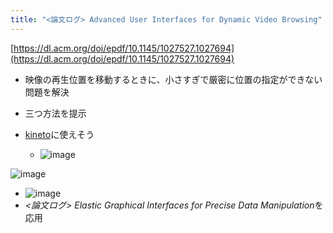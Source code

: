 ```yaml
---
title: "<論文ログ> Advanced User Interfaces for Dynamic Video Browsing"
---
```


[https://dl.acm.org/doi/epdf/10.1145/1027527.1027694](https://dl.acm.org/doi/epdf/10.1145/1027527.1027694)

* 映像の再生位置を移動するときに、小さすぎで厳密に位置の指定ができない問題を解決

* 三つ方法を提示

* [kineto](kineto.md)に使えそう
  
  * ![image](https://gyazo.com/56b68ab33d61d4868f1ce5d14de1ff32/thumb/1000)

![image](https://gyazo.com/2de190dbba123e16db170046ac9486f9/thumb/1000)

* ![image](https://gyazo.com/7a373f9fc7c31dab1b0bc705dc870074/thumb/1000)
* *\<論文ログ> Elastic Graphical Interfaces for Precise Data Manipulation*を応用
